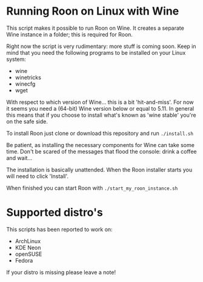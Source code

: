 # Running Roon on Linux with Wine

This script makes it possible to run Roon on Wine. It creates a separate Wine instance in a folder; this is required for Roon.

Right now the script is very rudimentary: more stuff is coming soon. Keep in mind that you need the following programs to be installed on your Linux system:

* wine
* winetricks
* winecfg
* wget

With respect to which version of Wine... this is a bit 'hit-and-miss'. For now it seems you need a (64-bit) Wine version below or equal to 5.11. In general this means that if you choose to install what's known as 'wine stable' you're on the safe side.

To install Roon just clone or download this repository and run <code>./install.sh</code>

Be patient, as installing the necessary components for Wine can take some time. Don't be scared of the messages that flood the console: drink a coffee and wait...

The installation is basically unattended. When the Roon installer starts you will need to click 'Install'.

When finished you can start Roon with <code>./start_my_roon_instance.sh</code>

# Supported distro's
This scripts has been reported to work on:

* ArchLinux
* KDE Neon
* openSUSE
* Fedora

If your distro is missing please leave a note!
